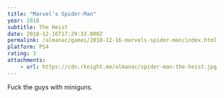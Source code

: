 ```yaml
---
title: "Marvel's Spider-Man"
year: 2018
subtitle: The Heist
date: 2018-12-16T17:29:33.000Z
permalink: /almanac/games/2018-12-16-marvels-spider-man/index.html
platform: PS4
rating: 3
attachments: 
    - url: https://cdn.rknight.me/almanac/spider-man-the-heist.jpg
---
```


Fuck the guys with miniguns.